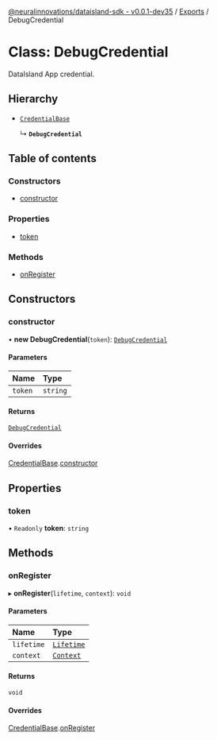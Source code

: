 [@neuralinnovations/dataisland-sdk - v0.0.1-dev35](../../README.md) / [Exports](../modules.md) / DebugCredential

# Class: DebugCredential

DataIsland App credential.

## Hierarchy

- [`CredentialBase`](CredentialBase.md)

  ↳ **`DebugCredential`**

## Table of contents

### Constructors

- [constructor](DebugCredential.md#constructor)

### Properties

- [token](DebugCredential.md#token)

### Methods

- [onRegister](DebugCredential.md#onregister)

## Constructors

### constructor

• **new DebugCredential**(`token`): [`DebugCredential`](DebugCredential.md)

#### Parameters

| Name | Type |
| :------ | :------ |
| `token` | `string` |

#### Returns

[`DebugCredential`](DebugCredential.md)

#### Overrides

[CredentialBase](CredentialBase.md).[constructor](CredentialBase.md#constructor)

## Properties

### token

• `Readonly` **token**: `string`

## Methods

### onRegister

▸ **onRegister**(`lifetime`, `context`): `void`

#### Parameters

| Name | Type |
| :------ | :------ |
| `lifetime` | [`Lifetime`](Lifetime.md) |
| `context` | [`Context`](Context.md) |

#### Returns

`void`

#### Overrides

[CredentialBase](CredentialBase.md).[onRegister](CredentialBase.md#onregister)
